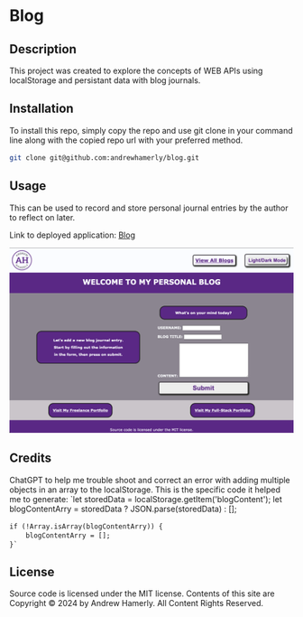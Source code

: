 # Blog

## Description
This project was created to explore the concepts of WEB APIs using localStorage and persistant data with blog journals.

## Installation
To install this repo, simply copy the repo and use git clone in your command line along with the copied repo url with your preferred method.

```bash
git clone git@github.com:andrewhamerly/blog.git
```

## Usage
This can be used to record and store personal journal entries by the author to reflect on later.

Link to deployed application:
[Blog](https://andrewhamerly.github.io/blog/)

![Blog Example Image](./assets/images/blog-example-image.png)

## Credits
ChatGPT to help me trouble shoot and correct an error with adding multiple objects in an array to the localStorage.
This is the specific code it helped me to generate:
   `let storedData = localStorage.getItem('blogContent');
    let blogContentArry = storedData ? JSON.parse(storedData) : [];

    if (!Array.isArray(blogContentArry)) {
        blogContentArry = [];
    }`

## License
Source code is licensed under the MIT license.
Contents of this site are Copyright © 2024 by Andrew Hamerly.
All Content Rights Reserved.
